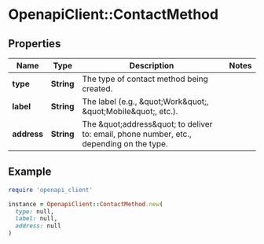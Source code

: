 # OpenapiClient::ContactMethod

## Properties

| Name | Type | Description | Notes |
| ---- | ---- | ----------- | ----- |
| **type** | **String** | The type of contact method being created. |  |
| **label** | **String** | The label (e.g., \&quot;Work\&quot;, \&quot;Mobile\&quot;, etc.). |  |
| **address** | **String** | The \&quot;address\&quot; to deliver to: email, phone number, etc., depending on the type. |  |

## Example

```ruby
require 'openapi_client'

instance = OpenapiClient::ContactMethod.new(
  type: null,
  label: null,
  address: null
)
```

